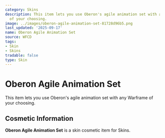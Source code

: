 ```yaml
---
category: Skins
description: This item lets you use Oberon's agile animation set with any Warframe
  of your choosing.
image: ../images/oberon-agile-animation-set-81728d96b5.png
last_updated: '2025-09-17'
name: Oberon Agile Animation Set
source: WFCD
tags:
- Skin
- Skins
tradable: false
type: Skin
---
```


# Oberon Agile Animation Set

This item lets you use Oberon's agile animation set with any Warframe of your choosing.

## Cosmetic Information

**Oberon Agile Animation Set** is a skin cosmetic item for Skins.

